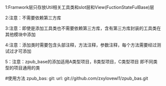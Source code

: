 1:Framwork层只存放Util相关工具类和slot层和View(FuctionStateFulBase)层

2:注意：不需要依赖第三方库

3:注意：即使是添加工具类也不需要依赖第三方库，含有第三方库封装的工具类在其他模块中添加

4:注意：添加类时需要包含头部注释，方法注释，参数注释，每个方法需要经过测试过才可添加

5：注意：zpub_base的添加适用A类型项目，B类型项目，C类型项目 即不同类型的项目通用的类


#使用方法
zpub_bas:
     git:
       url: git://github.com/zxylovewl1/zpub_bas.git




